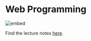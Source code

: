 # Web Programming

![embed](https://www.youtube.com/embed/zzDUnnj2p8I)

Find the lecture notes [here](https://cs50.harvard.edu/2018/fall/weeks/7/notes/).
